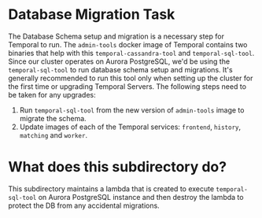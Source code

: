 # Database Migration Task

The Database Schema setup and migration is a necessary step for Temporal to run. The `admin-tools` docker image of Temporal contains two binaries that help with this `temporal-cassandra-tool` and `temporal-sql-tool`. Since our cluster operates on Aurora PostgreSQL, we'd be using the `temporal-sql-tool` to run database schema setup and migrations. It's generally recommended to run this tool only when setting up the cluster for the first time or upgrading Temporal Servers. The following steps need to be taken for any upgrades:

1. Run `temporal-sql-tool` from the new version of `admin-tools` image to migrate the schema.
2. Update images of each of the Temporal services: `frontend`, `history`, `matching` and `worker`.


# What does this subdirectory do?

This subdirectory maintains a lambda that is created to execute `temporal-sql-tool` on Aurora PostgreSQL instance and then destroy the lambda to protect the DB from any accidental migrations.
